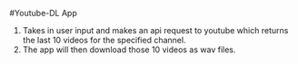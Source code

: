 #Youtube-DL App

1. Takes in user input and makes an api request to youtube which returns the last 10 videos for the specified channel.
1. The app will then download those 10 videos as wav files.
